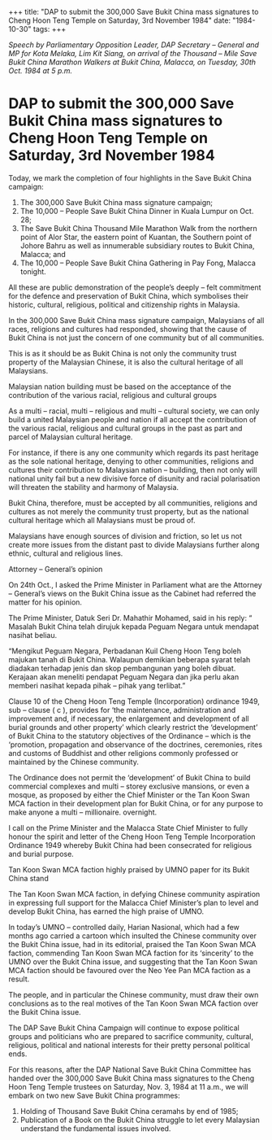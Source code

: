 +++ 
title: "DAP to submit the 300,000 Save Bukit China mass signatures to Cheng Hoon Teng Temple on Saturday, 3rd November 1984"
date: "1984-10-30"
tags:
+++

_Speech by Parliamentary Opposition Leader, DAP Secretary – General and MP for Kota Melaka, Lim Kit Siang, on arrival of the Thousand – Mile Save Bukit China Marathon Walkers at Bukit China, Malacca, on Tuesday, 30th Oct. 1984 at 5 p.m._

# DAP to submit the 300,000 Save Bukit China mass signatures to Cheng Hoon Teng Temple on Saturday, 3rd November 1984

Today, we mark the completion of four highlights in the Save Bukit China campaign:</u>

1.	The 300,000 Save Bukit China mass signature campaign;
2.	The 10,000 – People Save Bukit China Dinner in Kuala Lumpur on Oct. 28;
3.	The Save Bukit China Thousand Mile Marathon Walk from the northern point of Alor Star, the eastern point of Kuantan, the Southern point of Johore Bahru as well as innumerable subsidiary routes to Bukit China, Malacca; and 
4.	The 10,000 – People Save Bukit China Gathering in Pay Fong, Malacca tonight.

All these are public demonstration of the people’s deeply – felt commitment for the defence and preservation of Bukit China, which symbolises their historic, cultural, religious, political and citizenship rights in Malaysia.

In the 300,000 Save Bukit China mass signature campaign, Malaysians of all races, religions and cultures had responded, showing that the cause of Bukit China is not just the concern of one community but of all communities.

This is as it should be as Bukit China is not only the community trust property of the Malaysian Chinese, it is also the cultural heritage of all Malaysians.

Malaysian nation building must be based on the acceptance of the contribution of the various racial, religious and cultural groups

As a multi – racial, multi – religious and multi – cultural society, we can only build a united Malaysian people and nation if all accept the contribution of the various racial, religious and cultural groups in the past as part and parcel of Malaysian cultural heritage.

For instance, if there is any one community which regards its past heritage as the sole national heritage, denying to other communities, religions and cultures their contribution to Malaysian nation – building, then not only will national unity fail but a new divisive force of disunity and racial polarisation will threaten the stability and harmony of Malaysia.

Bukit China, therefore, must be accepted by all communities, religions and cultures as not merely the community trust property, but as the national cultural heritage which all Malaysians must be proud of.

Malaysians have enough sources of division and friction, so let us not create more issues from the distant past to divide Malaysians further along ethnic, cultural and religious lines.

Attorney – General’s opinion

On 24th Oct., I asked the Prime Minister in Parliament what are the Attorney – General’s views on the Bukit China issue as the Cabinet had referred the matter for his opinion.

The Prime Minister, Datuk Seri Dr. Mahathir Mohamed, said in his reply: “ Masalah Bukit China telah dirujuk kepada Peguam Negara untuk mendapat nasihat beliau.

“Mengikut Peguam Negara, Perbadanan Kuil Cheng Hoon Teng boleh majukan tanah di Bukit China. Walaupun demikian beberapa syarat telah diadakan terhadap jenis dan skop pembangunan yang boleh dibuat. Kerajaan akan meneliti pendapat Peguam Negara dan jika perlu akan memberi nasihat kepada pihak – pihak yang terlibat.”

Clause 10 of the Cheng Hoon Teng Temple (Incorporation) ordinance 1949, sub – clause ( c ), provides for ‘the maintenance, administration and improvement and, if necessary, the enlargement and development of all burial grounds and other property’ which clearly restrict the ‘development’ of Bukit China to the statutory objectives of the Ordinance – which is the ‘promotion, propagation and observance of the doctrines, ceremonies, rites and customs of Buddhist and other religions commonly professed or maintained by the Chinese community.

The Ordinance does not permit the ‘development’ of Bukit China to build commercial complexes and multi – storey exclusive mansions, or even a mosque, as proposed by either the Chief Minister or the Tan Koon Swan MCA faction in their development plan for Bukit China, or for any purpose to make anyone a multi – millionaire. overnight.

I call on the Prime Minister and the Malacca State Chief Minister to fully honour the spirit and letter of the Cheng Hoon Teng Temple Incorporation Ordinance 1949 whereby Bukit China had been consecrated for religious and burial purpose.

Tan Koon Swan MCA faction highly praised by UMNO paper for its Bukit China stand

The Tan Koon Swan MCA faction, in defying Chinese community aspiration in expressing full support for the Malacca Chief Minister’s plan to level and develop Bukit China, has earned the high praise of UMNO.

In today’s UMNO – controlled daily, Harian Nasional, which had a few months ago carried a cartoon which insulted the Chinese community over the Bukit China issue, had in its editorial, praised the Tan Koon Swan MCA faction, commending Tan Koon Swan MCA faction for its ‘sincerity’ to the UMNO over the Bukit China issue, and suggesting that the Tan Koon Swan MCA faction should be favoured over the Neo Yee Pan MCA faction as a result.

The people, and in particular the Chinese community, must draw their own conclusions as to the real motives of the Tan Koon Swan MCA faction over the Bukit China issue.

The DAP Save Bukit China Campaign will continue to expose political groups and politicians who are prepared to sacrifice community, cultural, religious, political and national interests for their pretty personal political ends.

For this reasons, after the DAP National Save Bukit China Committee has handed over the 300,000 Save Bukit China mass signatures to the Cheng Hoon Teng Temple trustees on Saturday, Nov. 3, 1984 at 11 a.m., we will embark on two new Save Bukit China programmes:

1.	Holding of Thousand Save Bukit China ceramahs by end of 1985;
2.	Publication of a Book on the Bukit China struggle to let every Malaysian understand the fundamental issues involved.
 
